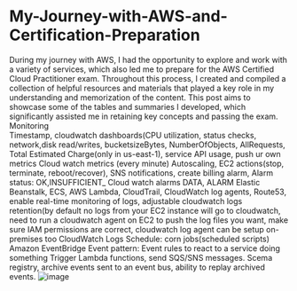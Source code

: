 # My-Journey-with-AWS-and-Certification-Preparation
During my journey with AWS, I had the opportunity to explore and work with a variety of services, which also led me to prepare for the AWS Certified Cloud Practitioner exam. Throughout this process, I created and compiled a collection of helpful resources and materials that played a key role in my understanding and memorization of the content. This post aims to showcase some of the tables and summaries I developed, which significantly assisted me in retaining key concepts and passing the exam.
Monitoring	
Timestamp, cloudwatch dashboards(CPU utilization, status checks, network,disk read/writes, bucketsizeBytes, NumberOfObjects, AllRequests, Total Estimated Charge(only in us-east-1), service API usage, push ur own metrics	Cloud watch metrics
	(every minute)
Autoscaling, EC2 actions(stop, terminate, reboot/recover), SNS notifications, create billing alarm, Alarm status: OK,INSUFFICIENT_	Cloud watch alarms
DATA, ALARM
Elastic Beanstalk, ECS, AWS Lambda, CloudTrail, CloudWatch log agents, Route53, enable real-time monitoring of logs, adjustable cloudwatch logs retention(by default no logs from your EC2 instance will go to cloudwatch, need to run a cloudwatch agent on EC2 to push the log files you want, make sure IAM permissions are correct, cloudwatch log agent can be setup on-premises too	CloudWatch Logs
Schedule: corn jobs(scheduled scripts)	Amazon EventBridge
Event pattern: Event rules to react to a service doing something
Trigger Lambda functions, send SQS/SNS messages.
Scema registry, archive events sent to an event bus, ability to replay archived events.
![image](https://github.com/user-attachments/assets/7e7bc47e-b91a-45b8-8662-9e5a9ec8ceb4)
